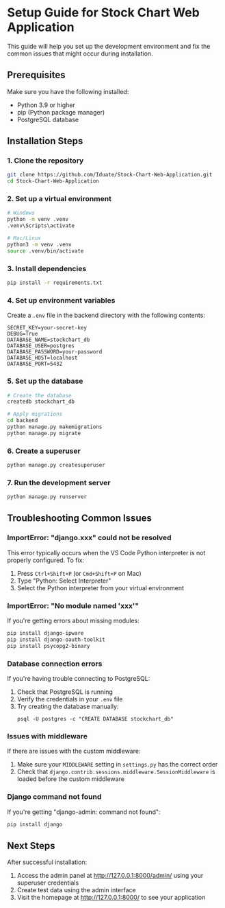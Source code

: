 # Setup Guide for Stock Chart Web Application

This guide will help you set up the development environment and fix the common issues that might occur during installation.

## Prerequisites

Make sure you have the following installed:

- Python 3.9 or higher
- pip (Python package manager)
- PostgreSQL database

## Installation Steps

### 1. Clone the repository

```bash
git clone https://github.com/Iduate/Stock-Chart-Web-Application.git
cd Stock-Chart-Web-Application
```

### 2. Set up a virtual environment

```bash
# Windows
python -m venv .venv
.venv\Scripts\activate

# Mac/Linux
python3 -m venv .venv
source .venv/bin/activate
```

### 3. Install dependencies

```bash
pip install -r requirements.txt
```

### 4. Set up environment variables

Create a `.env` file in the backend directory with the following contents:

```
SECRET_KEY=your-secret-key
DEBUG=True
DATABASE_NAME=stockchart_db
DATABASE_USER=postgres
DATABASE_PASSWORD=your-password
DATABASE_HOST=localhost
DATABASE_PORT=5432
```

### 5. Set up the database

```bash
# Create the database
createdb stockchart_db

# Apply migrations
cd backend
python manage.py makemigrations
python manage.py migrate
```

### 6. Create a superuser

```bash
python manage.py createsuperuser
```

### 7. Run the development server

```bash
python manage.py runserver
```

## Troubleshooting Common Issues

### ImportError: "django.xxx" could not be resolved

This error typically occurs when the VS Code Python interpreter is not properly configured. To fix:

1. Press `Ctrl+Shift+P` (or `Cmd+Shift+P` on Mac)
2. Type "Python: Select Interpreter"
3. Select the Python interpreter from your virtual environment

### ImportError: "No module named 'xxx'"

If you're getting errors about missing modules:

```bash
pip install django-ipware
pip install django-oauth-toolkit
pip install psycopg2-binary
```

### Database connection errors

If you're having trouble connecting to PostgreSQL:

1. Check that PostgreSQL is running
2. Verify the credentials in your `.env` file
3. Try creating the database manually:
   ```
   psql -U postgres -c "CREATE DATABASE stockchart_db"
   ```

### Issues with middleware

If there are issues with the custom middleware:

1. Make sure your `MIDDLEWARE` setting in `settings.py` has the correct order
2. Check that `django.contrib.sessions.middleware.SessionMiddleware` is loaded before the custom middleware

### Django command not found

If you're getting "django-admin: command not found":

```bash
pip install django
```

## Next Steps

After successful installation:

1. Access the admin panel at http://127.0.0.1:8000/admin/ using your superuser credentials
2. Create test data using the admin interface
3. Visit the homepage at http://127.0.0.1:8000/ to see your application
